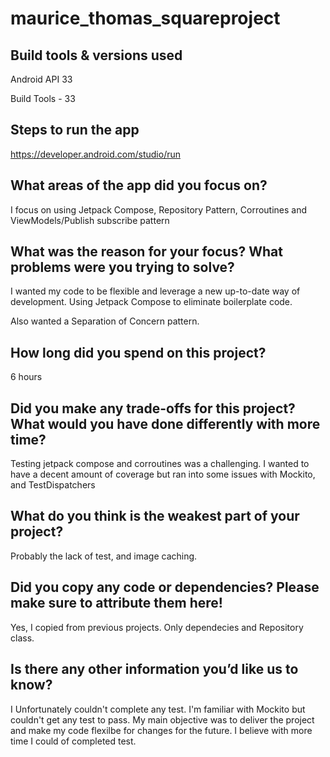 # maurice_thomas_squareproject

## Build tools & versions used

Android API 33

Build Tools - 33

## Steps to run the app

https://developer.android.com/studio/run

## What areas of the app did you focus on?

I focus on using Jetpack Compose, Repository Pattern, Corroutines and ViewModels/Publish subscribe pattern

## What was the reason for your focus? What problems were you trying to solve?

I wanted my code to be flexible and leverage a new up-to-date way of development.  Using Jetpack Compose to eliminate boilerplate code. 

Also wanted a Separation of Concern pattern.

## How long did you spend on this project?

6 hours

## Did you make any trade-offs for this project? What would you have done differently with more time?

Testing jetpack compose and corroutines was a challenging.  I wanted to have a decent amount of coverage but ran into some issues with Mockito, and TestDispatchers

## What do you think is the weakest part of your project?

Probably the lack of test, and image caching.

## Did you copy any code or dependencies? Please make sure to attribute them here!

Yes, I copied from previous projects.  Only dependecies and Repository class.

## Is there any other information you’d like us to know?

I Unfortunately couldn't complete any test.  I'm familiar with Mockito but couldn't get any test to pass.  My main objective was to deliver the project and make my code flexilbe for changes for the future. I believe with more time I could of completed test.
